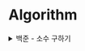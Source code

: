 # Algorithm

<details>

 <summary> 백준 - 소수 구하기 </summary>
  [1929 - 2025.09.09](1929_s3_20250909.py)
  
    * 생각의 흐름은 다음과 같음.
    
    * 1. a 부터 b 까지의 범위니 for 문 하나 필요, a부터 i까지 탐색하며 소수를 찾아야 하니 for 문 하나 더 필요
      > 시간초과
      
    * 2. 소수가 아닐 때는 바로 break 하여 탈출하기
      > 시간초과
      
    * 2. 2번째 for문에서 루트 i만큼만 탐색하면 됨
      > 틀림: a=1,2 일때의 예외처리
      
    * 3. a=1,2 일때 조건문으로 바로 2가 출력되도록하여 예외처리 해결
      > 틀림: b=1 일때의 예외 조건을 생각하지 못함
      
    * 4. b!=1 일때만 반복문 실행되도록 수정
      > 정답

</details>
